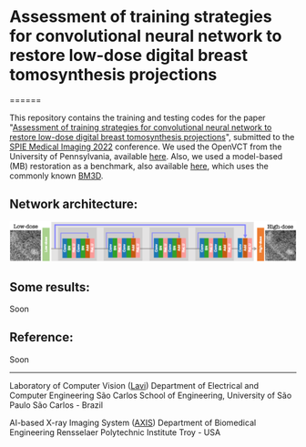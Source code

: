 # Assessment of training strategies for convolutional neural network to restore low-dose digital breast tomosynthesis projections

======

This repository contains the training and testing codes for the paper "[Assessment of training strategies for convolutional neural network to restore low-dose digital breast tomosynthesis projections]()", submitted to the [SPIE Medical Imaging 2022](https://spie.org/conferences-and-exhibitions/medical-imaging) conference. We used the OpenVCT from the University of Pennsylvania, available [here](https://sourceforge.net/p/openvct/wiki/Home/). Also, we used a model-based (MB) restoration as a benchmark, also available [here](https://lucasbusp.wixsite.com/lucasborges/image-restoration), which uses the commonly known [BM3D](https://webpages.tuni.fi/foi/GCF-BM3D/). 

## Network architecture:

![](imgs/resNet.png)

## Some results:

Soon

## Reference:

Soon


---
Laboratory of Computer Vision ([Lavi](http://iris.sel.eesc.usp.br/lavi/)) 
Department of Electrical and Computer Engineering 
São Carlos School of Engineering, University of São Paulo 
São Carlos - Brazil

AI-based X-ray Imaging System ([AXIS](https://wang-axis.github.io)) 
Department of Biomedical Engineering 
Rensselaer Polytechnic Institute 
Troy - USA 